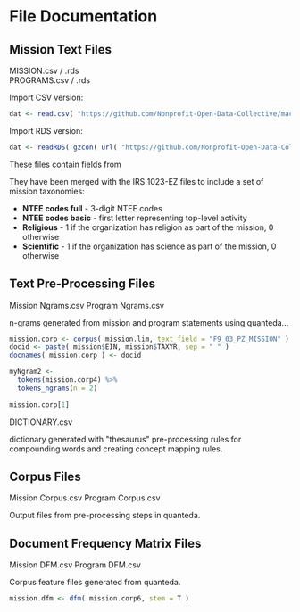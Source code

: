 # File Documentation


## Mission Text Files

MISSION.csv / .rds  
PROGRAMS.csv / .rds  

Import CSV version:

```r
dat <- read.csv( "https://github.com/Nonprofit-Open-Data-Collective/machine_learning_mission_codes/blob/master/DATA/MISSION.csv?raw=true", stringsAsFactors=F )
```

Import RDS version:

```r
dat <- readRDS( gzcon( url( "https://github.com/Nonprofit-Open-Data-Collective/machine_learning_mission_codes/blob/master/DATA/MISSION.rds" )))
```

These files contain fields from 

They have been merged with the IRS 1023-EZ files to include a set of mission taxonomies:

* **NTEE codes full** - 3-digit NTEE codes
* **NTEE codes basic** - first letter representing top-level activity
* **Religious** - 1 if the organization has religion as part of the mission, 0 otherwise
* **Scientific** - 1 if the organization has science as part of the mission, 0 otherwise


## Text Pre-Processing Files

Mission Ngrams.csv
Program Ngrams.csv

n-grams generated from mission and program statements using quanteda...

```r
mission.corp <- corpus( mission.lim, text_field = "F9_03_PZ_MISSION" )
docid <- paste( mission$EIN, mission$TAXYR, sep = " " )
docnames( mission.corp ) <- docid

myNgram2 <- 
  tokens(mission.corp4) %>%
  tokens_ngrams(n = 2)
  
mission.corp[1]
```

DICTIONARY.csv

dictionary generated with "thesaurus" pre-processing rules for compounding words and creating concept mapping rules. 


## Corpus Files

Mission Corpus.csv
Program Corpus.csv

Output files from pre-processing steps in quanteda. 


## Document Frequency Matrix Files

Mission DFM.csv
Program DFM.csv

Corpus feature files generated from quanteda. 

```r
mission.dfm <- dfm( mission.corp6, stem = T )
```

